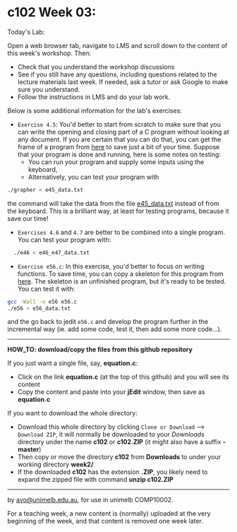  c102 Week 03:
=======
Today's Lab:

Open a web browser tab, navigate to LMS and scroll down to the content of
this week's workshop. Then:
  * Check that you understand the workshop discussions
  * See if you still have any questions, including questions related
to the lecture materials last week. If needed, ask a tutor or ask
Google to make sure you understand.
  * Follow the instructions in LMS and do your lab work.

Below is some additional information for the lab's exercises:
  * `Exercise 4.5`: You'd better to start from scratch to make sure
that you can write the opening and closing part of a C program without 
looking at any document. If you are certain that you can do that, you
can get the frame of a program from [here](./frame.c) to save just 
a bit of your time. Suppose that your program is done and running,
here is some notes on testing:
    * You can run your program and supply some inputs using the keyboard,
    * Alternatively, you can test your program with
```bash
./grapher < e45_data.txt
```
  the command will take the data from the file [e45_data.txt](./e45_data.txt) instead of from the keyboard. This is a brilliant way, at least for 
testing programs, because it save our time!
  * `Exercises 4.6` and `4.7` are better to be combined into a single 
program. You can test your program with:
```bash 
  ./e46 < e46_e47_data.txt
``` 
  * `Exercise e56.c`: In this exercise, you'd better to focus on 
writing functions. To save time, you can copy a skeleton for this
program from [here](./e56.c). The skeleton is an unfinished
program, but it's ready to be tested. You can test it with:
```bash
gcc -Wall -o e56 e56.c
./e56 < e56_data.txt
```
and the go back to jedit `e56.c` and develop the program further in the
 incremental way (ie. add some code, test it, then add some more code...).



---------------------------------------------------------
**HOW_TO: download/copy the files from this github repository**

If you just want a single file, say, **equation.c**:
  * Click on the link **equation.c** (at the top of this github) and you will see its content 
  * Copy the content and paste into your **jEdit** window, then save as **equation.c** 

If you want to download the whole directory:
  * Download this whole directory by clicking `Clone or Download` --> `Download ZIP`, it will normally be downloaded to your *Downloads* directory under the name **c102** or **c102.ZIP** (it might also have a suffix **-master**)
  * Then copy or move the directory **c102** from **Downloads** to under your working directory **week2/**
  * If the downloaded **c102** has the extension **.ZIP**, you likely need to expand the zipped file with command **unzip c102.ZIP**



-------------------------------------------------------------
by avo@unimelb.edu.au, for use in unimelb COMP10002.

For a teaching week, a new content is (normally) uploaded at the very beginning of the week, and that content is removed one week later.
